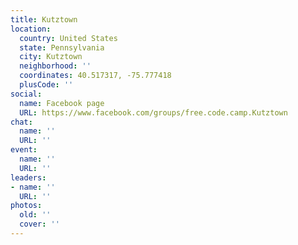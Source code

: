 ```yaml
---
title: Kutztown
location:
  country: United States
  state: Pennsylvania
  city: Kutztown
  neighborhood: ''
  coordinates: 40.517317, -75.777418
  plusCode: ''
social:
  name: Facebook page
  URL: https://www.facebook.com/groups/free.code.camp.Kutztown
chat:
  name: ''
  URL: ''
event:
  name: ''
  URL: ''
leaders:
- name: ''
  URL: ''
photos:
  old: ''
  cover: ''
---
```

